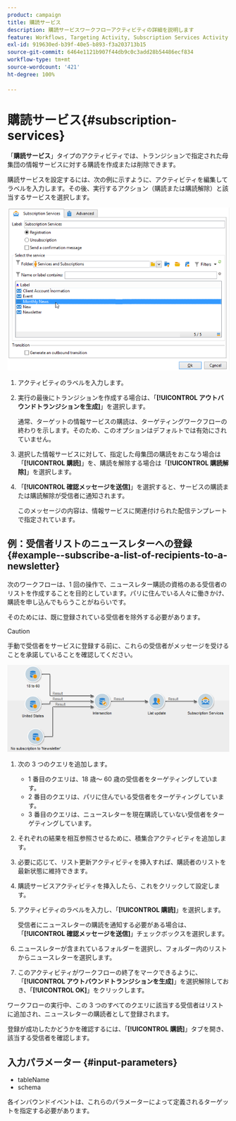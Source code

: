 ```yaml
---
product: campaign
title: 購読サービス
description: 購読サービスワークフローアクティビティの詳細を説明します
feature: Workflows, Targeting Activity, Subscription Services Activity
exl-id: 919630ed-b39f-40e5-b893-f3a203713b15
source-git-commit: 6464e1121b907f44db9c0c3add28b54486ecf834
workflow-type: tm+mt
source-wordcount: '421'
ht-degree: 100%

---
```


# 購読サービス{#subscription-services}



「**購読サービス**」タイプのアクティビティでは、トランジションで指定された母集団の情報サービスに対する購読を作成または削除できます。

購読サービスを設定するには、次の例に示すように、アクティビティを編集してラベルを入力します。その後、実行するアクション（購読または購読解除）と該当するサービスを選択します。

![](assets/edit_service_inscription.png)

1. アクティビティのラベルを入力します。
1. 実行の最後にトランジションを作成する場合は、「**[!UICONTROL アウトバウンドトランジションを生成]**」を選択します。

   通常、ターゲットの情報サービスの購読は、ターゲティングワークフローの終わりを示します。そのため、このオプションはデフォルトでは有効にされていません。

1. 選択した情報サービスに対して、指定した母集団の購読をおこなう場合は「**[!UICONTROL 購読]**」を、購読を解除する場合は「**[!UICONTROL 購読解除]**」を選択します。
1. 「**[!UICONTROL 確認メッセージを送信]**」を選択すると、サービスの購読または購読解除が受信者に通知されます。

   このメッセージの内容は、情報サービスに関連付けられた配信テンプレートで指定されています。

## 例：受信者リストのニュースレターへの登録 {#example--subscribe-a-list-of-recipients-to-a-newsletter}

次のワークフローは、1 回の操作で、ニュースレター購読の資格のある受信者のリストを作成することを目的としています。パリに住んでいる人々に働きかけ、購読を申し込んでもらうことがねらいです。

そのためには、既に登録されている受信者を除外する必要があります。

>[!CAUTION]
>
>手動で受信者をサービスに登録する前に、これらの受信者がメッセージを受けることを承諾していることを確認してください。

![](assets/subscription_services_example.png)

1. 次の 3 つのクエリを追加します。

   * 1 番目のクエリは、18 歳～ 60 歳の受信者をターゲティングしています。
   * 2 番目のクエリは、パリに住んでいる受信者をターゲティングしています。
   * 3 番目のクエリは、ニュースレターを現在購読していない受信者をターゲティングしています。

1. それぞれの結果を相互参照させるために、積集合アクティビティを追加します。
1. 必要に応じて、リスト更新アクティビティを挿入すれば、購読者のリストを最新状態に維持できます。
1. 購読サービスアクティビティを挿入したら、これをクリックして設定します。
1. アクティビティのラベルを入力し、「**[!UICONTROL 購読]**」を選択します。

   受信者にニュースレターの購読を通知する必要がある場合は、「**[!UICONTROL 確認メッセージを送信]**」チェックボックスを選択します。

1. ニュースレターが含まれているフォルダーを選択し、フォルダー内のリストからニュースレターを選択します。
1. このアクティビティがワークフローの終了をマークできるように、「**[!UICONTROL アウトバウンドトランジションを生成]**」を選択解除しておき、「**[!UICONTROL OK]**」をクリックします。

ワークフローの実行中、この 3 つのすべてのクエリに該当する受信者はリストに追加され、ニュースレターの購読者として登録されます。

登録が成功したかどうかを確認するには、「**[!UICONTROL 購読]**」タブを開き、該当する受信者を確認します。

## 入力パラメーター {#input-parameters}

* tableName
* schema

各インバウンドイベントは、これらのパラメーターによって定義されるターゲットを指定する必要があります。
